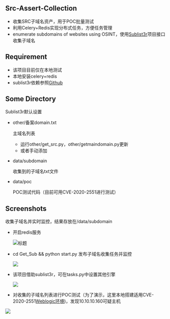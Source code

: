 ## Src-Assert-Collection
* 收集SRC子域名资产，用于POC批量测试
* 利用Celery+Redis实现分布式任务，方便任务管理
* enumerate subdomains of websites using OSINT，使用[Sublist3r](https://github.com/aboul3la/Sublist3r)项目接口收集子域名

## Requirement
* 该项目目前仅在本地测试
* 本地安装celery+redis
* sublist3r依赖参照[Github](https://github.com/aboul3la/Sublist3r)

## Some Directory

Sublist3r默认设置

* other/备案domain.txt

  主域名列表

  * 运行other/get_src.py，other/getmaindomain.py更新
  * 或者手动添加

* data/subdomain

  收集到的子域名txt文件

* data/poc

  POC测试代码（目前可用CVE-2020-2551进行测试）

  

## Screenshots

收集子域名并实时监控，结果存放在/data/subdomain

* 开启redis服务

  ![标题](https://github.com/Dido1960/Src-Assert-Collection/blob/master/imgs/1.png?raw=true)

* cd Get_Sub && python start.py 
  发布子域名收集任务并监控

  ![](D:\thing\src资产收集项目\imgs\2.png)

* 该项目借助sublist3r，可在tasks.py中设置其他引擎

  ![](D:\thing\src资产收集项目\imgs\3.png)



* 对收集的子域名列表进行POC测试（为了演示，这里本地搭建适用CVE-2020-2551[Weblogic环境](https://github.com/vulhub/vulhub/tree/master/weblogic/ssrf))，发现10.10.10.160可疑主机

![](D:\thing\src资产收集项目\imgs\4.png)
